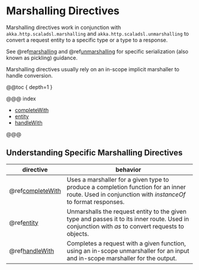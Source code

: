 # Marshalling Directives

Marshalling directives work in conjunction with `akka.http.scaladsl.marshalling` and `akka.http.scaladsl.unmarshalling` to convert
a request entity to a specific type or a type to a response.

See @ref[marshalling](../../../common/marshalling.md) and @ref[unmarshalling](../../../common/unmarshalling.md) for specific
serialization (also known as pickling) guidance.

Marshalling directives usually rely on an in-scope implicit marshaller to handle conversion.  

@@toc { depth=1 }

@@@ index

* [completeWith](completeWith.md)
* [entity](entity.md)
* [handleWith](handleWith.md)

@@@

## Understanding Specific Marshalling Directives

|directive                           | behavior                                                                                                                                          |
|------------------------------------|---------------------------------------------------------------------------------------------------------------------------------------------------|
|@ref[completeWith](completeWith.md) | Uses a marshaller for a given type to produce a completion function for an inner route. Used in conjunction with *instanceOf* to format responses.|
|@ref[entity](entity.md)             | Unmarshalls the request entity to the given type and passes it to its inner route.  Used in conjunction with *as* to convert requests to objects. |
|@ref[handleWith](handleWith.md)     | Completes a request with a given function, using an in-scope unmarshaller for an input and in-scope marshaller for the output.                    |
